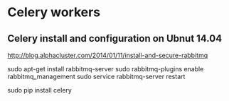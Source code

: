# Celery workers

## Celery install and configuration on Ubnut 14.04

http://blog.alphacluster.com/2014/01/11/install-and-secure-rabbitmq

sudo apt-get install rabbitmq-server
sudo rabbitmq-plugins enable rabbitmq_management
sudo service rabbitmq-server restart


sudo pip install celery
